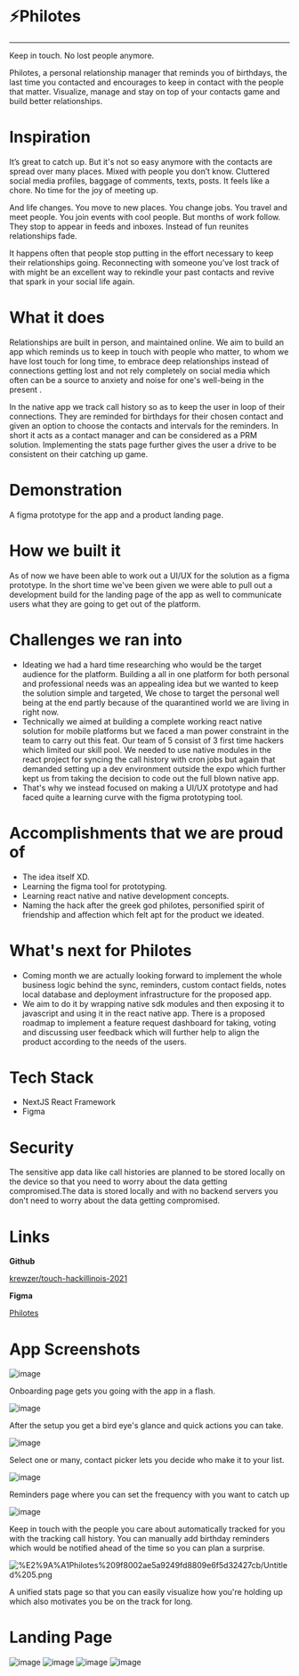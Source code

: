 # ⚡Philotes

---

Keep in touch. No lost people anymore.

Philotes, a personal relationship manager that reminds you of birthdays, the last time you contacted and encourages to keep in contact with the people that matter. Visualize, manage and stay on top of your contacts game and build better relationships.

# Inspiration

It’s great to catch up. But it's not so easy anymore with the contacts are spread over many 
places. Mixed with people you don’t know. Cluttered social media profiles, baggage of comments, texts, posts. It feels like a chore. No time for the joy of meeting up.

And life changes. You move to new places. You change jobs. You travel and meet people. You 
join events with cool people. But months of work follow. They stop to appear in feeds and inboxes. Instead of fun reunites relationships fade.

It happens often that  people stop putting in the effort necessary to keep their relationships going.
Reconnecting with someone you’ve lost track of with might be an excellent way to rekindle your past contacts and revive that spark in your social life again.

# What it does

Relationships are built in person, and maintained online. We aim to build an app which reminds us to keep in touch with people who matter, to whom we have lost touch for long time, to embrace deep relationships instead of connections getting lost and not rely completely on social media which often can be a source to anxiety and noise for one's well-being in the present .

In the native app we track call history so as to keep the user in loop of their connections. They are reminded for birthdays for their chosen contact and given an option to choose the contacts and intervals for the reminders. In short it acts as a contact manager and can be considered as a PRM solution. Implementing the stats page further gives the user a drive to be consistent on their catching up game.

# Demonstration

A figma prototype for the app and a product landing page.

# How we built it

As of now we have been able to work out a UI/UX for the solution as a figma prototype. In the short time we've been given we were able to pull out a development build for the landing page of the app as well to communicate users what they are going to get out of the platform.

# Challenges we ran into

- Ideating we had a hard time researching who would be the target audience for the platform. Building a all in one platform for both personal and professional needs was an appealing idea but we wanted to keep the solution simple and targeted, We chose to target the personal well being at the end partly because of the quarantined world we are living in right now.
- Technically we aimed at building a complete working react native solution for mobile platforms but we faced a man power constraint in the team to carry out this feat. Our team of 5 consist of 3 first time hackers which limited our skill pool. We needed to use native modules in the react project for syncing the call history with cron jobs but again that demanded setting up a dev environment outside the expo which further kept us from taking the decision to code out the full blown native app.
- That's why we instead focused on making a UI/UX prototype and had faced quite a learning curve with the figma prototyping tool.

# Accomplishments that we are proud of

- The idea itself XD.
- Learning the figma tool for prototyping.
- Learning react native and native development concepts.
- Naming the hack after the greek god philotes, personified spirit of friendship and affection which felt apt for the product we ideated.

# What's next for Philotes

- Coming month we are actually looking forward to implement the whole business logic behind the sync, reminders, custom contact fields, notes local database and deployment infrastructure for the proposed app.
- We aim to do it by wrapping native sdk modules and then exposing it to javascript and using it in the react native app. There is a proposed roadmap to implement a feature request dashboard for taking, voting and discussing user feedback which will further help to align the product according to the needs of the users.

# Tech Stack

- NextJS React Framework
- Figma

# Security

The sensitive app data like call histories are planned to be stored locally on the device so that you need to worry about the data getting compromised.The data is stored locally and with no backend servers you don't need to worry about the data getting compromised.

# Links

**Github**

[krewzer/touch-hackillinois-2021](https://github.com/krewzer/touch-hackillinois-2021/tree/challenge2)

**Figma**

[Philotes](https://www.figma.com/file/6TtBhfKHXBakmIu3qQKVuk/Philotes)

# App Screenshots

![image](https://user-images.githubusercontent.com/41825871/114319132-c1ab6180-9b2d-11eb-956e-99733cd352b4.png)

Onboarding page gets you going with the app in a flash.

![image](https://user-images.githubusercontent.com/41825871/114319140-cb34c980-9b2d-11eb-9bc4-8e283ba9be6c.png)

After the setup you get a bird eye's glance and quick actions you can take.

![image](https://user-images.githubusercontent.com/41825871/114319154-d8ea4f00-9b2d-11eb-8a4f-f7ff2bd76610.png)

Select one or many, contact picker lets you decide who make it to your list.

![image](https://user-images.githubusercontent.com/41825871/114319169-e69fd480-9b2d-11eb-8f0e-569b40f7c263.png)

Reminders page where you can set the frequency with you want to catch up

![image](https://user-images.githubusercontent.com/41825871/114319249-58781e00-9b2e-11eb-8e4a-dd7e37452c65.png)

Keep in touch with the people you care about automatically tracked for you with the tracking call history. You can manually add birthday reminders which would be notified ahead of the time so you can plan a surprise.

![%E2%9A%A1Philotes%209f8002ae5a9249fd8809e6f5d32427cb/Untitled%205.png](%E2%9A%A1Philotes%209f8002ae5a9249fd8809e6f5d32427cb/Untitled%205.png)

A unified stats page so that you can easily visualize how you're holding up which also motivates you be on the track for long.

# Landing Page

![image](https://user-images.githubusercontent.com/41825871/114319276-6ded4800-9b2e-11eb-9e93-27b09dfb7e6a.png)
![image](https://user-images.githubusercontent.com/41825871/114319285-75145600-9b2e-11eb-913b-f0881e096d19.png)
![image](https://user-images.githubusercontent.com/41825871/114319290-7ba2cd80-9b2e-11eb-8b87-268397bea1aa.png)
![image](https://user-images.githubusercontent.com/41825871/114319294-80678180-9b2e-11eb-8075-5d8d770bceb9.png)


